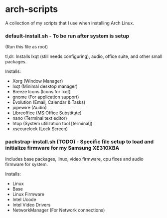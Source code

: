 # arch-scripts

A collection of my scripts that I use when installing Arch Linux.
### default-install.sh - To be run after system is setup
(Run this file as root)

tl,dr: Installs lxqt (still needs configuring), audio, office suite, and other small packages.

Installs:
- Xorg (Window Manager)
- lxqt (Minimal desktop manager)
- Breeze Icons (Icons for lxqt)
- gnome (For application support)
- Evolution (Email, Calendar & Tasks)
- pipewire (Audio)
- Libreoffice (MS Office Substitute)
- nano (Terminal text editor)
- htop (System utilization tool [terminal])
- xsecurelock (Lock Screen)

### packstrap-install.sh (TODO) - Specific file setup to load and initialize firmware for my Samsung XE310XBA

Includes base packages, linux, video firmware, cpu fixes and audio firmware for system.

Installs:
- Linux
- Base
- Linux Firmware
- Intel Ucode
- Intel Video Drivers
- NetworkManager (For Network connections)
